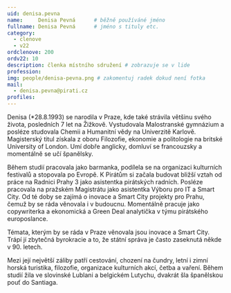 ```yaml
---
uid: denisa.pevna
name:     Denisa Pevná  	# běžně používáné jméno
fullname: Denisa Pevná  	# jméno s tituly etc.
category:
  - clenove
  - v22
ordclenove: 200
ordv22: 10
description: členka místního sdružení # zobrazuje se v lide
profession: 
img: people/denisa-pevna.png # zakomentuj radek dokud není fotka
mail:
  - denisa.pevna@pirati.cz
profiles:
---
```


Denisa (*28.8.1993) se narodila v Praze, kde také strávila většinu svého života, posledních 7 let na Žižkově. Vystudovala Malostranské gymnázium a posléze studovala Chemii a Humanitní vědy na Univerzitě Karlově. Magisterský titul získala z oboru Filozofie, ekonomie a politologie na britské University of London. Umí dobře anglicky, domluví se francouzsky a momentálně se učí španělsky.

Během studií pracovala jako barmanka, podílela se na organizaci kulturních festivalů a stopovala po Evropě. K Pirátům si začala budovat bližší vztah od práce na Radnici Prahy 3 jako asistentka pirátských radních. Posléze pracovala na pražském Magistrátu jako asistentka Výboru pro IT a Smart City. Od té doby se zajímá o inovace a Smart City projekty pro Prahu, čemuž by se ráda věnovala i v budoucnu. Momentálně pracuje jako copywriterka a ekonomická a Green Deal analytička v týmu pirátského europoslance.

Témata, kterým by se ráda v Praze věnovala jsou inovace a Smart City. Trápí jí zbytečná byrokracie a to, že státní správa je často zaseknutá někde v 90. letech.

Mezi její největší záliby patří cestování, chození na čundry, letní i zimní horská turistika, filozofie, organizace kulturních akcí, četba a vaření. Během studií žila ve slovinské Lublani a belgickém Lutychu, dvakrát šla španělskou pouť do Santiaga.
